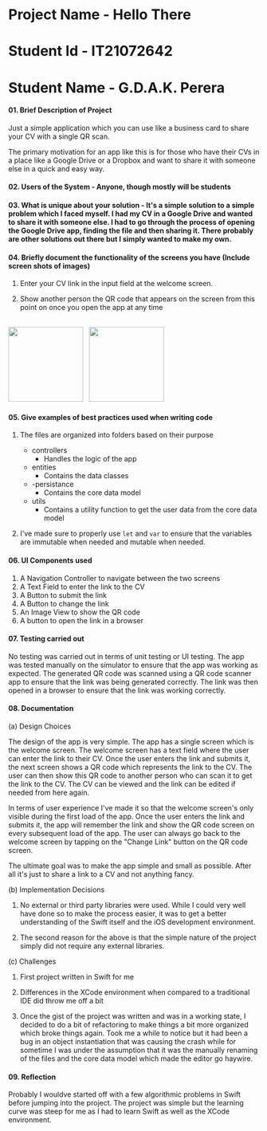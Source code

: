# Project Name -  Hello There
# Student Id - IT21072642
# Student Name - G.D.A.K. Perera

#### 01. Brief Description of Project

Just a simple application which you can use like a business card to share your CV with a single QR scan. 

The primary motivation for an app like this is for those who have their CVs in a place like a Google Drive or a Dropbox and want to share it with someone else in a quick and easy way.

#### 02. Users of the System - Anyone, though mostly will be students

#### 03. What is unique about your solution - It's a simple solution to a simple problem which I faced myself. I had my CV in a Google Drive and wanted to share it with someone else. I had to go through the process of opening the Google Drive app, finding the file and then sharing it. There probably are other solutions out there but I simply wanted to make my own.

#### 04. Briefly document the functionality of the screens you have (Include screen shots of images)

1. Enter your CV link in the input field at the welcome screen.

2. Show another person the QR code that appears on the screen from this point on once you open the app at any time

<br/>

<img width="150" src="https://github.com/Akalanka47000/hello-there/assets/73662613/4e688664-8873-437f-982a-91be54eff323" />
&nbsp;
<img width="150" src="https://github.com/Akalanka47000/hello-there/assets/73662613/e8c4fbb5-3b69-481e-8d3a-464cde2c0cfd" />

<br/>  

#### 05. Give examples of best practices used when writing code

1. The files are organized into folders based on their purpose
    - controllers
        - Handles the logic of the app
    - entities
        - Contains the data classes
    - -persistance
        - Contains the core data model
    - utils
        - Contains a utility function to get the user data from the core data model

2. I've made sure to properly use `let` and `var` to ensure that the variables are immutable when needed and mutable when needed.

#### 06. UI Components used

1. A Navigation Controller to navigate between the two screens
2. A Text Field to enter the link to the CV
3. A Button to submit the link
4. A Button to change the link
5. An Image View to show the QR code
6. A button to open the link in a browser

#### 07. Testing carried out

No testing was carried out in terms of unit testing or UI testing. The app was tested manually on the simulator to ensure that the app was working as expected. The generated QR code was scanned using a QR code scanner app to ensure that the link was being generated correctly. The link was then opened in a browser to ensure that the link was working correctly.

#### 08. Documentation 

(a) Design Choices

The design of the app is very simple. The app has a single screen which is the welcome screen. The welcome screen has a text field where the user can enter the link to their CV. Once the user enters the link and submits it, the next screen shows a QR code which represents the link to the CV. The user can then show this QR code to another person who can scan it to get the link to the CV. The CV can be viewed and the link can be edited if needed from here again.

In terms of user experience I've made it so that the welcome screen's only visible during the first load of the app. Once the user enters the link and submits it, the app will remember the link and show the QR code screen on every subsequent load of the app. The user can always go back to the welcome screen by tapping on the "Change Link" button on the QR code screen.

The ultimate goal was to make the app simple and small as possible. After all it's just to share a link to a CV and not anything fancy.

(b) Implementation Decisions

1. No external or third party libraries were used. While I could very well have done so to make the process easier, it was to get a better understanding of the Swift itself and the iOS development environment. 

2. The second reason for the above is that the simple nature of the project simply did not require any external libraries.

(c) Challenges

1. First project written in Swift for me

2. Differences in the XCode environment when compared to a traditional IDE did throw me off a bit

3. Once the gist of the project was written and was in a working state, I decided to do a bit of refactoring to make things a bit more organized which broke things again. Took me a while to notice but it had been a bug in an object instantiation that was causing the crash while for sometime I was under the assumption that it was the manually renaming of the files and the core data model which made the editor go haywire.

#### 09. Reflection

Probably I wouldve started off with a few algorithmic problems in Swift before jumping into the project. The project was simple but the learning curve was steep for me as I had to learn Swift as well as the XCode environment.
  
